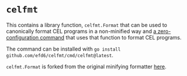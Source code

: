 # `celfmt`

This contains a library function, `celfmt.Format` that can be used to canonically format CEL programs in a non-minified way and [a zero-configuration command](./cmd/celfmt) that uses that function to format CEL programs.

The command can be installed with `go install github.com/efd6/celfmt/cmd/celfmt@latest`.

`celfmt.Format` is forked from the original minifying formatter [here](https://pkg.go.dev/github.com/google/cel-go/parser#Unparse).